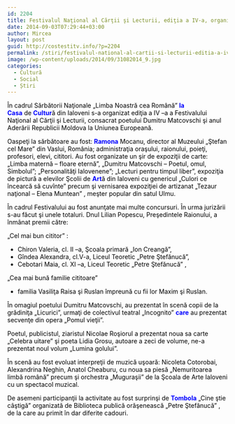 ```yaml
---
id: 2204
title: Festivalul Naţional al Cărţii şi Lecturii, ediţia a IV-a, organizat la Ialoveni
date: 2014-09-03T07:29:44+03:00
author: Mircea
layout: post
guid: http://costestitv.info/?p=2204
permalink: /stiri/festivalul-national-al-cartii-si-lecturii-editia-a-iv-a-organizat-la-ialoveni/
image: /wp-content/uploads/2014/09/31082014_9.jpg
categories:
  - Cultură
  - Social
  - Știri
---
```

<p style="color: #050808;">
  <span style="color: #000000;">În cadrul Sărbătorii Naţionale „Limba Noastră cea Română&#8221; <span id="d0v33u_7" class="d0v33u" style="font-weight: bold; color: #0000ff !important;">la Casa</span> de <span id="d0v33u_5" class="d0v33u" style="font-weight: bold; color: #0000ff !important;">Cultur</span>ă din Ialoveni s-a organizat ediţia a IV –a a Festivalului Naţional al Cărţii şi Lecturii, consacrat poetului Dumitru Matcovschi şi anul Aderării Republicii Moldova la Uniunea Europeană.</span><!--more-->
</p>

<p style="color: #050808;">
  <span style="color: #000000;">Oaspeţi la sărbătoare au fost: <span id="d0v33u_9" class="d0v33u" style="font-weight: bold; color: #0000ff !important;">Ramona</span> Mocanu, director al Muzeului „Ştefan cel Mare&#8221; din Vaslui, România; administraţia oraşului, raionului, poieţi, profesori, elevi, cititori. Au fost organizate un şir de expoziţii de carte: „Limba maternă – floare eternă&#8221;, „Dumitru Matcovschi – Poetul, omul, Simbolul&#8221;; „Personalităţi Ialovenene&#8221;; „Lecturi pentru timpul liber&#8221;, e</span><span style="color: #000000;">xpoziţia de pictură a elevilor Şcolii de <span id="d0v33u_2" class="d0v33u" style="font-weight: bold; color: #0000ff !important;">Art</span>ă din Ialoveni cu genericul „Culori ce încearcă să cuvînte&#8221; precum şi vernisarea expoziţiei de artizanat „Tezaur naţional – Elena Muntean&#8221; , meşter popular din satul Ulmu.</span>
</p>

<p style="color: #050808;">
  <span style="color: #000000;">În cadrul Festivalului au fost anunţate mai multe concursuri. În urma jurizării s-au făcut şi unele totaluri. Dnul Lilian Popescu, Preşedintele Raionului, a înmânat premii către:</span>
</p>

<p style="color: #050808;">
  <span style="color: #000000;">„Cel mai bun cititor&#8221; :</span>
</p>

<ul style="color: #050808;">
  <li>
    <span style="color: #000000;">Chiron Valeria, cl. II –a, Şcoala primară „Ion Creangă&#8221;,</span>
  </li>
  <li>
    <span style="color: #000000;">Gîndea Alexandra, cl.V-a, Liceul Teoretic „Petre Ştefănucă&#8221;,</span>
  </li>
  <li>
    <span style="color: #000000;">Cebotari Maia, cl. XI –a, Liceul Teoretic „Petre Ştefănucă&#8221; ,</span>
  </li>
</ul>

<p style="color: #050808;">
  <span style="color: #000000;">„Cea mai bună familie cititoare&#8221;</span>
</p>

<ul style="color: #050808;">
  <li>
    <span style="color: #000000;">familia Vasiliţa Raisa şi Ruslan împreună cu fii lor Maxim şi Ruslan.</span>
  </li>
</ul>

<p style="color: #050808;">
  <span style="color: #000000;">În omagiul poetului Dumitru Matcovschi, au prezentat în scenă copii de la grădiniţa „Licurici&#8221;, urmaţi de colectivul teatral „Incognito&#8221; <span id="d0v33u_3" class="d0v33u" style="font-weight: bold; color: #0000ff !important;">care</span> au prezentat secvenţe din opera „Pomul vieţii&#8221;.</span>
</p>

<p style="color: #050808;">
  <span style="color: #000000;">Poetul, publicistul, ziaristul Nicolae Roşiorul a prezentat noua sa carte „Celebra uitare&#8221; şi poeta Lidia Grosu, autoare a zeci de volume, ne-a prezentat noul volum „Lumina golului&#8221;.</span>
</p>

<p style="color: #050808;">
  <span style="color: #000000;">În scenă au fost evoluat interpreţii de muzică uşoară: Nicoleta Cotorobai, Alexandrina Neghin, Anatol Cheaburu, cu noua sa piesă „Nemuritoarea limbă română&#8221; precum şi orchestra „Muguraşii&#8221; de la Şcoala de Arte Ialoveni cu un spectacol muzical.</span>
</p>

<p style="color: #050808;">
  <span style="color: #000000;">De asemeni participanţii la activitate au fost surprinşi de <span id="d0v33u_4" class="d0v33u" style="font-weight: bold; color: #0000ff !important;">Tombola</span> „Cine ştie câştigă&#8221; organizată de Biblioteca publică orăşenească „Petre Ştefănucă&#8221; , de la care au primit în dar diferite cadouri.</span>
</p>